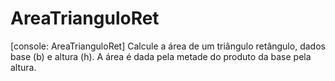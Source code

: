 # AreaTrianguloRet
[console: AreaTrianguloRet] Calcule a área de um triângulo retângulo, dados base (b) e altura (h). A área é dada pela metade do produto da base pela altura.
